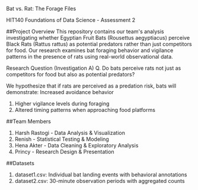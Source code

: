 Bat vs. Rat: The Forage Files

HIT140 Foundations of Data Science - Assessment 2

##Project Overview
This repository contains our team's analysis investigating whether Egyptian Fruit Bats (Rousettus aegyptiacus) perceive Black Rats (Rattus rattus) as potential predators rather than just competitors for food. Our research examines bat foraging behavior and vigilance patterns in the presence of rats using real-world observational data.

Research Question (Investigation A)
Q. Do bats perceive rats not just as competitors for food but also as potential predators?

We hypothesize that if rats are perceived as a predation risk, bats will demonstrate:
Increased avoidance behavior
1. Higher vigilance levels during foraging
2. Altered timing patterns when approaching food platforms

##Team Members
1. Harsh Rastogi - Data Analysis & Visualization
2. Renish - Statistical Testing & Modeling
3. Hena Akter - Data Cleaning & Exploratory Analysis
4. Princy - Research Design & Presentation

##Datasets
1. dataset1.csv: Individual bat landing events with behavioral annotations
2. dataset2.csv: 30-minute observation periods with aggregated counts
